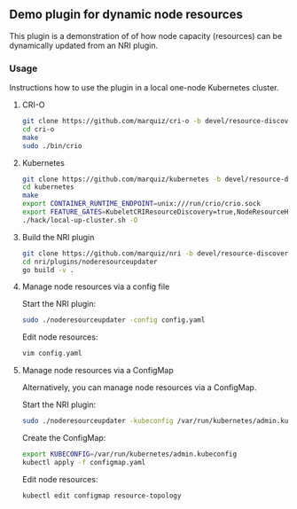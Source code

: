 ## Demo plugin for dynamic node resources

This plugin is a demonstration of of how node capacity (resources)
can be dynamically updated from an NRI plugin.

### Usage

Instructions how to use the plugin in a local one-node Kubernetes
cluster.

1. CRI-O

    ```bash
    git clone https://github.com/marquiz/cri-o -b devel/resource-discovery-2-nri
    cd cri-o
    make
    sudo ./bin/crio
    ```

2. Kubernetes

    ```bash
    git clone https://github.com/marquiz/kubernetes -b devel/resource-discovery-2-hot-plug
    cd kubernetes
    make
    export CONTAINER_RUNTIME_ENDPOINT=unix:///run/crio/crio.sock
    export FEATURE_GATES=KubeletCRIResourceDiscovery=true,NodeResourceHotPlug=true
    ./hack/local-up-cluster.sh -O
    ```

3. Build the NRI plugin

    ```bash
    git clone https://github.com/marquiz/nri -b devel/resource-discovery
    cd nri/plugins/noderesourceupdater
    go build -v .
    ```

4. Manage node resources via a config file

    Start the NRI plugin:

    ```bash
    sudo ./noderesourceupdater -config config.yaml
    ```

    Edit node resources:

    ```bash
    vim config.yaml
    ```

5. Manage node resources via a ConfigMap

    Alternatively, you can manage node resources via a ConfigMap.

    Start the NRI plugin:

    ```bash
    sudo ./noderesourceupdater -kubeconfig /var/run/kubernetes/admin.kubeconfig -configmap resource-topology
    ```

    Create the ConfigMap:

    ```bash
    export KUBECONFIG=/var/run/kubernetes/admin.kubeconfig
    kubectl apply -f configmap.yaml
    ```

    Edit node resources:

    ```bash
    kubectl edit configmap resource-topology
    ```
